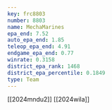 ```yaml
---
key: frc8803
number: 8803
name: MechaMarines
epa_end: 7.52
auto_epa_end: 1.85
teleop_epa_end: 4.91
endgame_epa_end: 0.77
winrate: 0.3158
district_epa_rank: 1468
district_epa_percentile: 0.1849
type: Team
---
```

[[2024mndu2]]
[[2024wila]]
